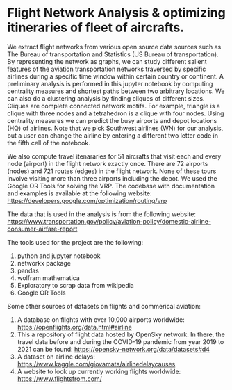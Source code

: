 # Flight Network Analysis & optimizing itineraries of fleet of aircrafts.
We extract flight networks from various open source data sources such as The Bureau of transportation and Statistics (US Bureau of transportation). By representing the network as graphs, we can study different salient features of the aviation transportation networks
traversed by specific airlines during a specific time window within certain country or continent. A preliminary analysis is performed 
in this jupyter notebook by computing centrality measures and shortest paths between two arbitrary locations. We can also do a clustering analysis by finding cliques of different sizes. Cliques are complete connected network motifs. For example, triangle is a clique with 
three nodes and a tetrahedron is a clique with four nodes. Using centrality measures we can predict the busy airports and depot locations
(HQ) of airlines. Note that we pick Southwest airlines (WN) for our analysis, but a user can change the airline by entering a different two letter code in the fifth cell of the notebook. 

We also compute travel itenararies for 51 aircrafts that visit each and every node (airport) in the flight network exactly once. There are 72
airports (nodes) and 721 routes (edges) in the flight network. None of these tours involve visiting more than three airports including the depot.
We used the Google OR Tools for solving the VRP. The codebase with documentation and examples is available at the following website: 
https://developers.google.com/optimization/routing/vrp

The data that is used in the analysis is from the following website:
https://www.transportation.gov/policy/aviation-policy/domestic-airline-consumer-airfare-report

The tools used for the project are the following:
1) python and jupyter notebook
2) networkx package
3) pandas
4) wolfram mathematica
5) Exploratory to scrap data from wikipedia
6) Google OR Tools  

Some other sources of datasets on flights and commerical aviation:

1) A database on flights with over 10,000 airports worldwide: https://openflights.org/data.html#airline
2) This a repository of flight data hosted by OpenSky network. In there, the travel data before and during the COVID-19 pandemic from year 2019 to 2021 can be found: https://opensky-network.org/data/datasets#d4
3) A dataset on airline delays: https://www.kaggle.com/giovamata/airlinedelaycauses
4) A website to look up currently working flights worldwide: https://www.flightsfrom.com/
